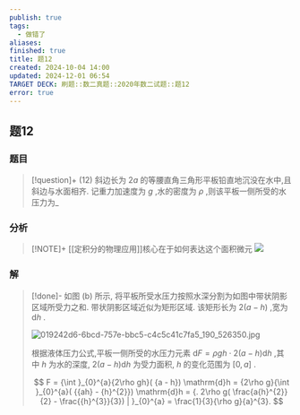 ```yaml
---
publish: true
tags:
  - 做错了
aliases: 
finished: true
title: 题12
created: 2024-10-04 14:00
updated: 2024-12-01 06:54
TARGET DECK: 刷题::数二真题::2020年数二试题::题12
error: true
---
```

## 题12
### 题目
> [!question]+
> (12) 斜边长为 ${2a}$ 的等腰直角三角形平板铅直地沉没在水中,且斜边与水面相齐. 记重力加速度为 $g$ ,水的密度为 $\rho$ ,则该平板一侧所受的水压力为_
### 分析
> [!NOTE]+
> [[定积分的物理应用]]核心在于如何表达这个面积微元
> ![](https://img.hwenyi.live/202412120428500.webp)
### 解
> [!done]-
> 如图 (b) 所示, 将平板所受水压力按照水深分割为如图中带状阴影区域所受力之和. 带状阴影区域近似为矩形区域. 该矩形长为 $2( {a - h})$ ,宽为 $\mathrm{d}h$ .
> 
> ![019242d6-6bcd-757e-bbc5-c4c5c41c7fa5_190_526350.jpg](https://img.hwenyi.live/202409302017988.webp)
> 
> 根据液体压力公式,平板一侧所受的水压力元素 $\mathrm{d}F = {\rho gh} \cdot 2( {a - h}) \mathrm{d}h$ ,其中 $h$ 为水的深度, $2( {a - h}) \mathrm{d}h$ 为受力面积, $h$ 的变化范围为 $\lbrack {0, a}\rbrack$ .
> 
> $$
> F = {\int }_{0}^{a}{2\rho gh}( {a - h}) \mathrm{d}h = {2\rho g}{\int }_{0}^{a}( {{ah} - {h}^{2}}) \mathrm{d}h = {. 2\rho g( \frac{a{h}^{2}}{2} - \frac{{h}^{3}}{3}) | }_{0}^{a} = \frac{1}{3}{\rho g}{a}^{3}.
> $$